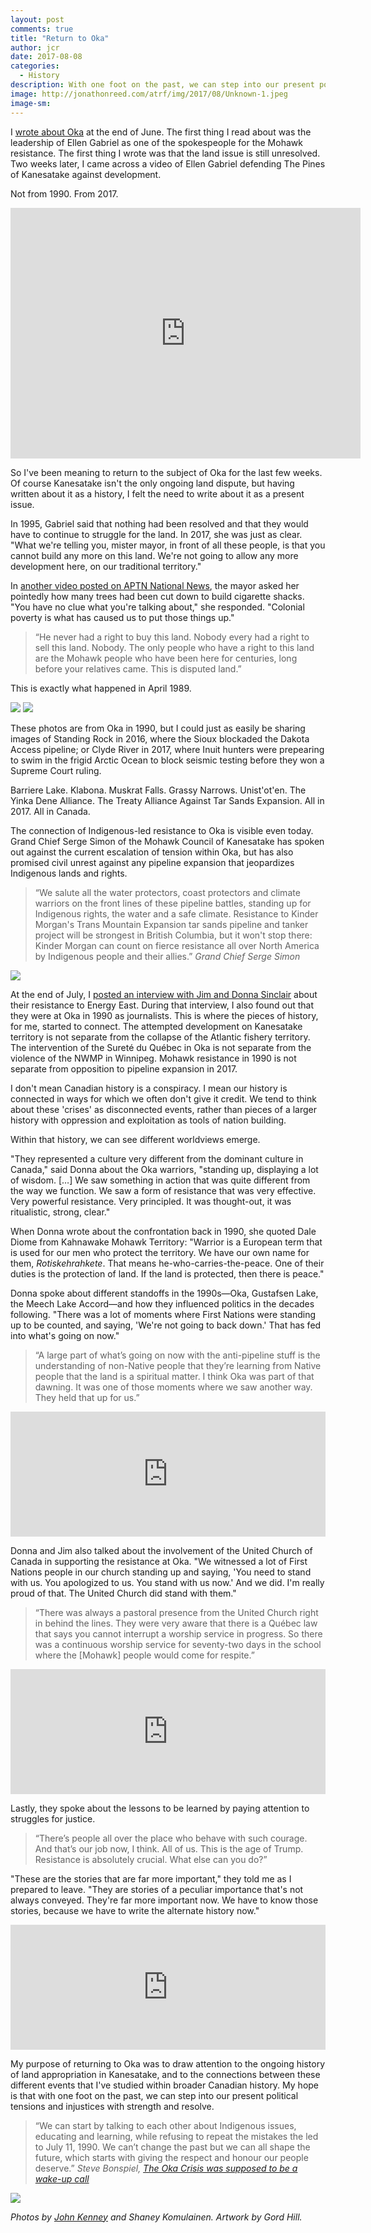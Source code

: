 ```yaml
---
layout: post
comments: true
title: "Return to Oka"
author: jcr
date: 2017-08-08
categories:
  - History
description: With one foot on the past, we can step into our present political tensions and injustices with strength and resolve.
image: http://jonathonreed.com/atrf/img/2017/08/Unknown-1.jpeg
image-sm:
--- 
```


I <a href="http://jonathonreed.com/atrf/2017/06/28/oka/" target="blank">wrote about Oka</a> at the end of June. The first thing I read about was the leadership of Ellen Gabriel as one of the spokespeople for the Mohawk resistance. The first thing I wrote was that the land issue is still unresolved. Two weeks later, I came across a video of Ellen Gabriel defending The Pines of Kanesatake against development. 

Not from 1990. From 2017.

<iframe src="https://www.facebook.com/plugins/video.php?href=https%3A%2F%2Fwww.facebook.com%2FAPTNNews%2Fvideos%2F10154972945283772%2F&show_text=1&width=560" width="560" height="401" style="border:none;overflow:hidden" scrolling="no" frameborder="0" allowTransparency="true" allowFullScreen="true"></iframe>

So I've been meaning to return to the subject of Oka for the last few weeks. Of course Kanesatake isn't the only ongoing land dispute, but having written about it as a history, I felt the need to write about it as a present issue.

In 1995, Gabriel said that nothing had been resolved and that they would have to continue to struggle for the land. In 2017, she was just as clear. "What we're telling you, mister mayor, in front of all these people, is that you cannot build any more on this land. We're not going to allow any more development here, on our traditional territory."

In <a href="https://www.facebook.com/APTNNews/videos/10154972951723772/" target="blank">another video posted on APTN National News</a>, the mayor asked her pointedly how many trees had been cut down to build cigarette shacks. "You have no clue what you're talking about," she responded. "Colonial poverty is what has caused us to put those things up."

<blockquote>&ldquo;He never had a right to buy this land. Nobody every had a right to sell this land. Nobody. The only people who have a right to this land are the Mohawk people who have been here for centuries, long before your relatives came. This is disputed land.&rdquo;</blockquote>

This is exactly what happened in April 1989.

<img src="http://jonathonreed.com/atrf/img/2017/08/Unknown-3.jpeg">

<img src="http://jonathonreed.com/atrf/img/2017/08/Unknown-2.jpeg">

These photos are from Oka in 1990, but I could just as easily be sharing images of Standing Rock in 2016, where the Sioux blockaded the Dakota Access pipeline; or Clyde River in 2017, where Inuit hunters were prepearing to swim in the frigid Arctic Ocean to block seismic testing before they won a Supreme Court ruling.

Barriere Lake. Klabona. Muskrat Falls. Grassy Narrows. Unist'ot'en. The Yinka Dene Alliance. The Treaty Alliance Against Tar Sands Expansion. All in 2017. All in Canada.

The connection of Indigenous-led resistance to Oka is visible even today. Grand Chief Serge Simon of the Mohawk Council of Kanesatake has spoken out against the current escalation of tension within Oka, but has also promised civil unrest against any pipeline expansion that jeopardizes Indigenous lands and rights.

<blockquote>&ldquo;We salute all the water protectors, coast protectors and climate warriors on the front lines of these pipeline battles, standing up for Indigenous rights, the water and a safe climate. Resistance to Kinder Morgan's Trans Mountain Expansion tar sands pipeline and tanker project will be strongest in British Columbia, but it won't stop there: Kinder Morgan can count on fierce resistance all over North America by Indigenous people and their allies.&rdquo; <cite>Grand Chief Serge Simon</cite></blockquote>

<img src="http://jonathonreed.com/atrf/img/2017/08/we-met-with-the-filmmaker-who-changed-the-way-canada-saw-the-oka-crisis-body-image-1443194904-size_1000.jpg">

At the end of July, I <a href="http://jonathonreed.com/atrf/2017/07/28/energy-east/" target="blank">posted an interview with Jim and Donna Sinclair</a> about their resistance to Energy East. During that interview, I also found out that they were at Oka in 1990 as journalists. This is where the pieces of history, for me, started to connect. The attempted development on Kanesatake territory is not separate from the collapse of the Atlantic fishery territory. The intervention of the Sureté du Québec in Oka is not separate from the violence of the NWMP in Winnipeg. Mohawk resistance in 1990 is not separate from opposition to pipeline expansion in 2017.

I don't mean Canadian history is a conspiracy. I mean our history is connected in ways for which we often don't give it credit. We tend to think about these 'crises' as disconnected events, rather than pieces of a larger history with oppression and exploitation as tools of nation building. 

Within that history, we can see different worldviews emerge.

"They represented a culture very different from the dominant culture in Canada," said Donna about the Oka warriors, "standing up, displaying a lot of wisdom. [&hellip;] We saw something in action that was quite different from the way we function. We saw a form of resistance that was very effective. Very powerful resistance. Very principled. It was thought-out, it was ritualistic, strong, clear."

When Donna wrote about the confrontation back in 1990, she quoted Dale Diome from Kahnawake Mohawk Territory: "Warrior is a European term that is used for our men who protect the territory. We have our own name for them, <i>Rotiskehrahkete</i>. That means he-who-carries-the-peace. One of their duties is the protection of land. If the land is protected, then there is peace."

Donna spoke about different standoffs in the 1990s—Oka, Gustafsen Lake, the Meech Lake Accord—and how they influenced politics in the decades following. "There was a lot of moments where First Nations were standing up to be counted, and saying, 'We're not going to back down.' That has fed into what's going on now."

<blockquote>&ldquo;A large part of what&rsquo;s going on now with the anti-pipeline stuff is the understanding of non-Native people that they&rsquo;re learning from Native people that the land is a spiritual matter. I think Oka was part of that dawning. It was one of those moments where we saw another way. They held that up for us.&rdquo;</blockquote>

<iframe width="100%" height="200" scrolling="no" frameborder="no" src="https://w.soundcloud.com/player/?url=https%3A//api.soundcloud.com/tracks/336956837&amp;auto_play=false&amp;hide_related=false&amp;show_comments=true&amp;show_user=true&amp;show_reposts=false&amp;visual=true"></iframe>

Donna and Jim also talked about the involvement of the United Church of Canada in supporting the resistance at Oka. "We witnessed a lot of First Nations people in our church standing up and saying, 'You need to stand with us. You apologized to us. You stand with us now.' And we did. I'm really proud of that. The United Church did stand with them."

<blockquote>&ldquo;There was always a pastoral presence from the United Church right in behind the lines. They were very aware that there is a Qu&eacute;bec law that says you cannot interrupt a worship service in progress. So there was a continuous worship service for seventy-two days in the school where the [Mohawk] people would come for respite.&rdquo;</blockquote>

<iframe width="100%" height="200" scrolling="no" frameborder="no" src="https://w.soundcloud.com/player/?url=https%3A//api.soundcloud.com/tracks/336956832&amp;auto_play=false&amp;hide_related=false&amp;show_comments=true&amp;show_user=true&amp;show_reposts=false&amp;visual=true"></iframe>

Lastly, they spoke about the lessons to be learned by paying attention to struggles for justice.

<blockquote>&ldquo;There&rsquo;s people all over the place who behave with such courage. And that&rsquo;s our job now, I think. All of us. This is the age of Trump. Resistance is absolutely crucial. What else can you do?&rdquo;</blockquote>

"These are the stories that are far more important," they told me as I prepared to leave. "They are stories of a peculiar importance that's not always conveyed. They're far more important now. We have to know those stories, because we have to write the alternate history now."

<iframe width="100%" height="200" scrolling="no" frameborder="no" src="https://w.soundcloud.com/player/?url=https%3A//api.soundcloud.com/tracks/336956830&amp;auto_play=false&amp;hide_related=false&amp;show_comments=true&amp;show_user=true&amp;show_reposts=false&amp;visual=true"></iframe>

My purpose of returning to Oka was to draw attention to the ongoing history of land appropriation in Kanesatake, and to the connections between these different events that I've studied within broader Canadian history. My hope is that with one foot on the past, we can step into our present political tensions and injustices with strength and resolve.

<blockquote>&ldquo;We can start by talking to each other about Indigenous issues, educating and learning, while refusing to repeat the mistakes the led to July 11, 1990. We can&rsquo;t change the past but we can all shape the future, which starts with giving the respect and honour our people deserve.&rdquo; <cite>Steve Bonspiel, <a href="http://www.cbc.ca/news/opinion/oka-crisis-anniversary-1.4197880" target="blank">The Oka Crisis was supposed to be a wake-up call</a></cite></blockquote>

<img src="http://jonathonreed.com/atrf/img/2017/08/oka-1990-anniversary-poster-1-web.jpg">

<i>Photos by <a href="http://johnkenneyphotography.com/index.html" target="blank">John Kenney</a> and Shaney Komulainen. Artwork by Gord Hill.</i>